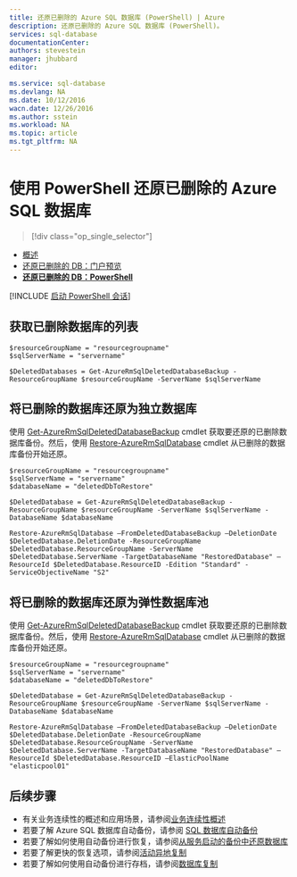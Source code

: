 ```yaml
---
title: 还原已删除的 Azure SQL 数据库 (PowerShell) | Azure
description: 还原已删除的 Azure SQL 数据库 (PowerShell)。
services: sql-database
documentationCenter: 
authors: stevestein
manager: jhubbard
editor: 

ms.service: sql-database
ms.devlang: NA
ms.date: 10/12/2016
wacn.date: 12/26/2016
ms.author: sstein
ms.workload: NA
ms.topic: article
ms.tgt_pltfrm: NA
---
```


# 使用 PowerShell 还原已删除的 Azure SQL 数据库

> [!div class="op_single_selector"]
- [概述](./sql-database-recovery-using-backups.md)
- [还原已删除的 DB：门户预览](./sql-database-restore-deleted-database-portal.md)
- [**还原已删除的 DB：PowerShell**](./sql-database-restore-deleted-database-powershell.md)

[!INCLUDE [启动 PowerShell 会话](../../includes/sql-database-powershell.md)]

## 获取已删除数据库的列表

    $resourceGroupName = "resourcegroupname"
    $sqlServerName = "servername"

    $DeletedDatabases = Get-AzureRmSqlDeletedDatabaseBackup -ResourceGroupName $resourceGroupName -ServerName $sqlServerName

## 将已删除的数据库还原为独立数据库

使用 [Get-AzureRmSqlDeletedDatabaseBackup](https://msdn.microsoft.com/zh-cn/library/azure/mt693387.aspx) cmdlet 获取要还原的已删除数据库备份。然后，使用 [Restore-AzureRmSqlDatabase](https://msdn.microsoft.com/zh-cn/library/azure/mt693390.aspx) cmdlet 从已删除的数据库备份开始还原。

    $resourceGroupName = "resourcegroupname"
    $sqlServerName = "servername"
    $databaseName = "deletedDbToRestore"

    $DeletedDatabase = Get-AzureRmSqlDeletedDatabaseBackup -ResourceGroupName $resourceGroupName -ServerName $sqlServerName -DatabaseName $databaseName

    Restore-AzureRmSqlDatabase –FromDeletedDatabaseBackup –DeletionDate $DeletedDatabase.DeletionDate -ResourceGroupName $DeletedDatabase.ResourceGroupName -ServerName $DeletedDatabase.ServerName -TargetDatabaseName "RestoredDatabase" –ResourceId $DeletedDatabase.ResourceID -Edition "Standard" -ServiceObjectiveName "S2"

## 将已删除的数据库还原为弹性数据库池

使用 [Get-AzureRmSqlDeletedDatabaseBackup](https://msdn.microsoft.com/zh-cn/library/azure/mt693387.aspx) cmdlet 获取要还原的已删除数据库备份。然后，使用 [Restore-AzureRmSqlDatabase](https://msdn.microsoft.com/zh-cn/library/azure/mt693390.aspx) cmdlet 从已删除的数据库备份开始还原。

    $resourceGroupName = "resourcegroupname"
    $sqlServerName = "servername"
    $databaseName = "deletedDbToRestore"

    $DeletedDatabase = Get-AzureRmSqlDeletedDatabaseBackup -ResourceGroupName $resourceGroupName -ServerName $sqlServerName -DatabaseName $databaseName

    Restore-AzureRmSqlDatabase –FromDeletedDatabaseBackup –DeletionDate $DeletedDatabase.DeletionDate -ResourceGroupName $DeletedDatabase.ResourceGroupName -ServerName $DeletedDatabase.ServerName -TargetDatabaseName "RestoredDatabase" –ResourceId $DeletedDatabase.ResourceID –ElasticPoolName "elasticpool01"

## 后续步骤

- 有关业务连续性的概述和应用场景，请参阅[业务连续性概述](./sql-database-business-continuity.md)
- 若要了解 Azure SQL 数据库自动备份，请参阅 [SQL 数据库自动备份](./sql-database-automated-backups.md)
- 若要了解如何使用自动备份进行恢复，请参阅[从服务启动的备份中还原数据库](./sql-database-recovery-using-backups.md)
- 若要了解更快的恢复选项，请参阅[活动异地复制](./sql-database-geo-replication-overview.md)
- 若要了解如何使用自动备份进行存档，请参阅[数据库复制](./sql-database-copy.md)

<!---HONumber=Mooncake_Quality_Review_1215_2016-->